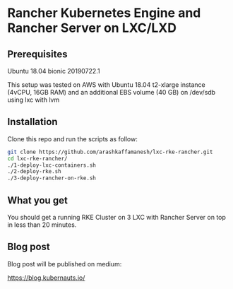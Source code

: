 # Rancher Kubernetes Engine and Rancher Server on LXC/LXD

## Prerequisites

Ubuntu 18.04 bionic 20190722.1

This setup was tested on AWS with Ubuntu 18.04 t2-xlarge instance (4vCPU, 16GB RAM) and an additional EBS volume (40 GB) on /dev/sdb using lxc with lvm

## Installation

Clone this repo and run the scripts as follow:

```bash
git clone https://github.com/arashkaffamanesh/lxc-rke-rancher.git
cd lxc-rke-rancher/
./1-deploy-lxc-containers.sh
./2-deploy-rke.sh
./3-deploy-rancher-on-rke.sh
```

## What you get

You should get a running RKE Cluster on 3 LXC with Rancher Server on top in less than 20 minutes.

## Blog post

Blog post will be published on medium:

https://blog.kubernauts.io/


